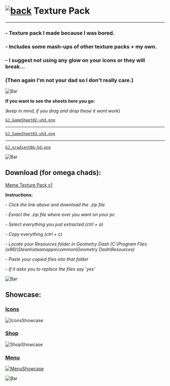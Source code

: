 # [![back](https://cdn.discordapp.com/emojis/887168885747511396?size=32)](https://dxrpy.github.io/Dxrpys-Garbage-Website) Texture Pack
---

### - Texture pack I made because I was bored.
### - Includes some mash-ups of other texture packs + my own.
### - I suggest not using any glow on your icons or they will break...
### (Then again I'm not your dad so I don't really care.)

![`Bar`](https://cdn.discordapp.com/attachments/584355797366997002/889006586406772746/4M7IWwP.png)

**If you want to see the sheets here you go:**

*(keep in mind, if you drag and drop these it wont work)*

[`GJ_GameSheet02-uhd.png`](https://cdn.discordapp.com/attachments/584355797366997002/888748003324739584/GJ_GameSheet02-uhd.png)

---

[`GJ_GameSheet03-uhd.png`](https://i.imgur.com/yRIvPDK.png)

---

[`GJ_gradientBG-hd.png`](https://cdn.discordapp.com/attachments/584355797366997002/888751059940564992/GJ_gradientBG-hd.png)

![`Bar`](https://cdn.discordapp.com/attachments/584355797366997002/889006586406772746/4M7IWwP.png)

## Download (for omega chads):

<a href="https://www.mediafire.com/file/ig9qfqm6c8jvgt8/Meme_Mashup_Pack.zip/file">Meme Texture Pack v1</a>

**Instructions:**

*- Click the link above and download the .zip file*

*- Exract the .zip file where ever you want on your pc*

*- Select everything you just extracted (ctrl + a)*

*- Copy everything (ctrl + c)*

*- Locate your Resources folder in Geometry Dash (C:\Program Files (x86)\Steam\steamapps\common\Geometry Dash\Resources)*

*- Paste your copied files into that folder*

*- If it asks you to replace the files say 'yes'*


![`Bar`](https://cdn.discordapp.com/attachments/584355797366997002/889006586406772746/4M7IWwP.png)

## Showcase:


### <ins>**Icons**</ins>

![`IconsShowcase`](https://cdn.discordapp.com/attachments/584355797366997002/889022701216350248/unknown.png)

### <ins>**Shop**</ins>

![`ShopShowcase`](https://cdn.discordapp.com/attachments/584355797366997002/889023093035630682/unknown.png)

### <ins>**Menu**</ins>

[![`MenuShowcase`](https://cdn.discordapp.com/attachments/584355797366997002/889023270043668530/unknown.png)](https://dxrpy.github.io/Dxrpys-Garbage-Website/secret)

![`Bar`](https://cdn.discordapp.com/attachments/584355797366997002/889006586406772746/4M7IWwP.png)
